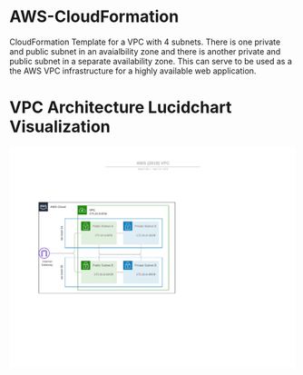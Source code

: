 # AWS-CloudFormation
CloudFormation Template for a VPC with 4 subnets. There is one private and public subnet in an avaialbility zone and 
  there is another private and public subnet in a separate availability zone. This can serve to be used as a 
  the AWS VPC infrastructure for a highly available web application.
# VPC Architecture Lucidchart Visualization
  ![VPC Diagram](./VPC%20Architecture.png)
